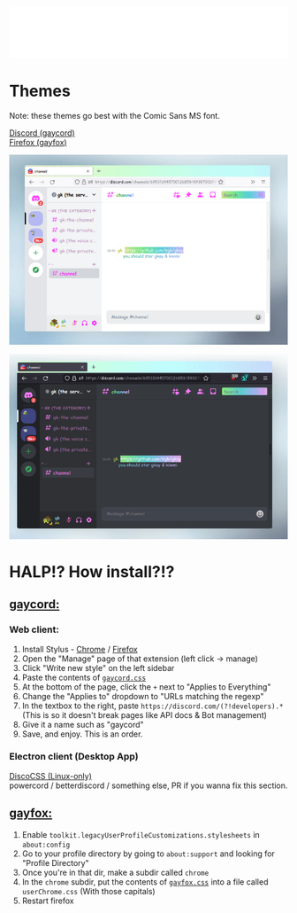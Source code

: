 <div align="center"> <img src="./gay.svg"/> </div>

# Themes

Note: these themes go best with the Comic Sans MS font.

[Discord (gaycord)](./gaycord.css)  
[Firefox (gayfox)](./gayfox.css)

![demo (light)](./gaycord_and_gayfox-light.gif)

![demo (dark)](./gaycord_and_gayfox-dark.gif)



# HALP!? How install?!?

## [gaycord:](./gaycord.css)
### Web client:
1. Install Stylus - [Chrome](https://chrome.google.com/webstore/detail/stylus/clngdbkpkpeebahjckkjfobafhncgmne?hl=en) / [Firefox](https://addons.mozilla.org/en-US/firefox/addon/styl-us)
2. Open the "Manage" page of that extension (left click -> manage)
3. Click "Write new style" on the left sidebar
4. Paste the contents of [`gaycord.css`](./gaycord.css)
5. At the bottom of the page, click the `+` next to "Applies to Everything"
6. Change the "Applies to" dropdown to "URLs matching the regexp"
7. In the textbox to the right, paste `https://discord.com/(?!developers).*` (This is so it doesn't break pages like API docs & Bot management)
8. Give it a name such as "gaycord"
9. Save, and enjoy.  This is an order.

### Electron client (Desktop App)
[DiscoCSS (Linux-only)](https://github.com/mlvzk/discocss)  
powercord / betterdiscord / something else, PR if you wanna fix this section.



## [gayfox:](./gayfox.css)
1. Enable `toolkit.legacyUserProfileCustomizations.stylesheets` in `about:config`
2. Go to your profile directory by going to `about:support` and looking for "Profile Directory"
3. Once you're in that dir, make a subdir called `chrome`
4. In the `chrome` subdir, put the contents of [`gayfox.css`](./gayfox.css) into a file called `userChrome.css` (With those capitals)
5. Restart firefox
